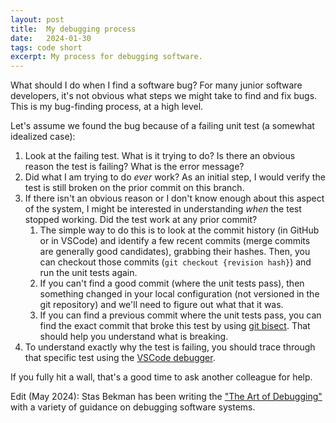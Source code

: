 ```yaml
---
layout: post
title:  My debugging process
date:   2024-01-30
tags: code short
excerpt: My process for debugging software.
---
```


What should I do when I find a software bug? For many junior software developers, it's not obvious what steps we might take to find and fix bugs.
This is my bug-finding process, at a high level.

Let's assume we found the bug because of a failing unit test (a somewhat idealized case):

1. Look at the failing test. What is it trying to do? Is there an obvious reason the test is failing? What is the error message?
2. Did what I am trying to do _ever_ work? As an initial step, I would verify the test is still broken on the prior commit on this branch.
3. If there isn't an obvious reason or I don't know enough about this aspect of the system, I might be interested in understanding _when_ the test stopped working. Did the test work at any prior commit?
   1. The simple way to do this is to look at the commit history (in GitHub or in VSCode) and identify a few recent commits (merge commits are generally good candidates), grabbing their hashes. Then, you can checkout those commits (`git checkout {revision hash}`) and run the unit tests again.
   2. If you can't find a good commit (where the unit tests pass), then something changed in your local configuration (not versioned in the git repository) and we'll need to figure out what that it was.
   3. If you can find a previous commit where the unit tests pass, you can find the exact commit that broke this test by using [git bisect](https://git-scm.com/docs/git-bisect). That should help you understand what is breaking.
 4. To understand exactly why the test is failing, you should trace through that specific test using the [VSCode debugger](https://code.visualstudio.com/docs/editor/debugging).

If you fully hit a wall, that's a good time to ask another colleague for help.

Edit (May 2024): Stas Bekman has been writing the ["The Art of Debugging"](https://github.com/stas00/the-art-of-debugging) with a variety of guidance on debugging software systems.
